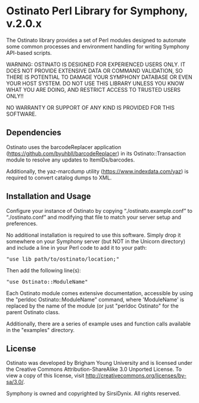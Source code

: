 Ostinato Perl Library for Symphony, v.2.0.x
===========================================

The Ostinato library provides a set of Perl modules designed to automate some
common processes and environment handling for writing Symphony API-based
scripts.

WARNING: OSTINATO IS DESIGNED FOR EXPERIENCED USERS ONLY.  IT DOES NOT PROVIDE
EXTENSIVE DATA OR COMMAND VALIDATION, SO THERE IS POTENTIAL TO DAMAGE YOUR 
SYMPHONY DATABASE OR EVEN YOUR HOST SYSTEM.  DO NOT USE THIS LIBRARY UNLESS
YOU KNOW WHAT YOU ARE DOING, AND RESTRICT ACCESS TO TRUSTED USERS ONLY!!

NO WARRANTY OR SUPPORT OF ANY KIND IS PROVIDED FOR THIS SOFTWARE.

Dependencies
------------

Ostinato uses the barcodeReplacer application 
(https://github.com/byuhbll/barcodeReplacer) in its Ostinato::Transaction module to 
resolve any updates to ItemIDs/barcodes.

Additionally, the yaz-marcdump utility (https://www.indexdata.com/yaz) is 
required to convert catalog dumps to XML.

Installation and Usage
----------------------
Configure your instance of Ostinato by copying “./ostinato.example.conf” to 
“./ostinato.conf” and modifying that file to match your server setup and 
preferences.

No additional installation is required to use this software.  Simply drop it somewhere on
your Symphony server (but NOT in the Unicorn directory) and include a line in
your Perl code to add it to your path:

<pre>
"use lib path/to/ostinato/location;"
</pre>

Then add the following line(s):

<pre>
"use Ostinato::ModuleName"
</pre>

Each Ostinato module comes extensive documentation, accessible by using the
"perldoc Ostinato::ModuleName" command, where 'ModuleName' is replaced by
the name of the module (or just "perldoc Ostinato" for the parent Ostinato 
class.

Additionally, there are a series of example uses and function calls 
available in the "examples" directory.


License
-------
Ostinato was developed by Brigham Young University and is licensed under the 
Creative Commons Attribution-ShareAlike 3.0 Unported License.  To view a copy
of this license, visit http://creativecommons.org/licenses/by-sa/3.0/.

Symphony is owned and copyrighted by SirsiDynix.  All rights reserved.
